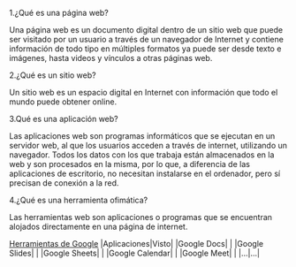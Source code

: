 1.¿Qué es una página web?

Una página web es un documento digital dentro de un sitio web que puede ser visitado por un usuario a través de un navegador de Internet y contiene información de todo tipo en múltiples formatos ya puede ser desde texto e imágenes, hasta videos y vínculos a otras páginas web.

2.¿Qué es un sitio web?

Un sitio web es un espacio digital en Internet con información que todo el mundo puede obtener online.

3.Qué es una aplicación web?

Las aplicaciones web son programas informáticos que se ejecutan en un servidor web, al que los usuarios acceden a través de internet, utilizando un navegador. Todos los datos con los que trabaja están almacenados en la web y son procesados en la misma, por lo que, a diferencia de las aplicaciones de escritorio, no necesitan instalarse en el ordenador, pero sí precisan de conexión a la red. 

4.¿Qué es una herramienta ofimática?

Las herramientas web son aplicaciones o programas que se encuentran alojados directamente en una página de internet.

[Herramientas de Google](https://www.google.com/intl/es-419/chrome/browser-tools/)
|Aplicaciones|Visto|
|Google Docs| |
|Google Slides| |
|Google Sheets| |
|Google Calendar| |
|Google Meet| |
|...|...|
